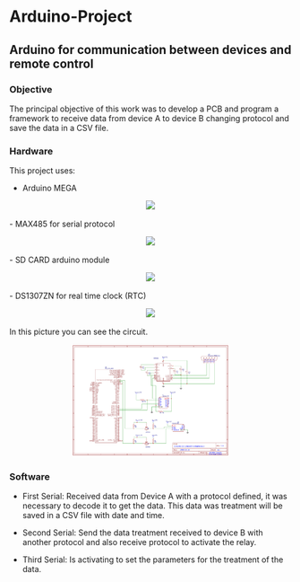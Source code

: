 # Arduino-Project

## Arduino for communication between devices and remote control
### Objective
The principal objective of this work was to develop a PCB and program a framework to receive data from device A to device B changing protocol and save the data in a CSV file.

### Hardware
This project uses: 
- Arduino MEGA
<p align="center">
<img src="http://panamahitek.com/wp-content/uploads/2013/08/arduinomega2560_r3_front_450px1.jpg" class="img-responsive" height="200"> 
</p>
- MAX485 for  serial protocol 
<p align="center">
<img src="https://electronilab.co/wp-content/uploads/2017/01/MAX485-Module-Sch1.jpg" height="200"> 
</p>
- SD CARD arduino module 
<p align="center">
<img src="https://ae01.alicdn.com/kf/HTB1n2_gacrrK1Rjy1zeq6xalFXaI.jpg" height="200"> 
</p>
- DS1307ZN for real time clock (RTC)
<p align="center">
<img src="https://encrypted-tbn0.gstatic.com/images?q=tbn%3AANd9GcRqV1vccqnMQ0iToahoUn6wkydyINt7qrQ-FayIs0ikJvnKCArT&usqp=CAU" height="200"> 
</p>
In this picture you can see the circuit.
<p align="center">
<img src="images/Schematic_Circuito-Solmaforo-Arduino-Due_Sheet-1_20190729125030.png" class="img-responsive" height="200"> 
</p>

### Software
 - First Serial: Received data from Device A with a protocol defined, it was necessary to decode it to get the data. This data was treatment will be saved in a CSV file with date and time.

- Second Serial: Send the data treatment received to device B with another protocol and also receive protocol to activate the relay.

- Third Serial: Is activating to set the parameters for the treatment of the data.
